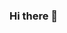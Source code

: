 ### Hi there 👋

<!--
**lithiago/lithiago** is a ✨ _special_ ✨ repository because its `README.md` (this file) appears on your GitHub profile.

Here are some ideas to get you started:

- 🔭 I’m currently working on ...
- 🌱 I’m currently learning ...
- 👯 I’m looking to collaborate on ...
- 🤔 I’m looking for help with ...
- 💬 Ask me about ...
- 📫 How to reach me: ...
- 😄 Pronouns: ...
- ⚡ Fun fact: ...
-->
<div>
  <img href="https://github-readme-git-186505-thiago-ramon-santos-de-jesus-projects.vercel.app/api?username=lithiago&hide=contribs,prs">
  
</div>
